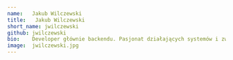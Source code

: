 ```yaml
---
name:   Jakub Wilczewski
title:   Jakub Wilczewski
short_name: jwilczewski
github: jwilczewski
bio:    Developer głównie backendu. Pasjonat działających systemów i zwolennik metodyki devops. Zdeklarowany przeciwnik ciężkich serwerów aplikacji. Ostatnimi czasy intensywnie rozwija umiejętności w zakresie clouda. W czasie wolnym od pracy i obowiązków domowych biega po płaskim i łazi po górach.
image:  jwilczewski.jpg
---
```

